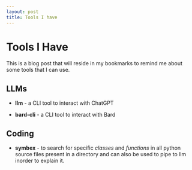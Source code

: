 ```yaml
---
layout: post
title: Tools I have  
---
```


# Tools I Have 

This is a blog post that will reside in my bookmarks to remind me about some tools that I can use.

## LLMs

- **llm** - a CLI tool to  interact with ChatGPT

- **bard-cli** - a CLI tool to interact with Bard

## Coding

- **symbex** - to search for specific *classes* and *functions* in all python source files present in a directory and can also be used to pipe to llm inorder to explain it.
